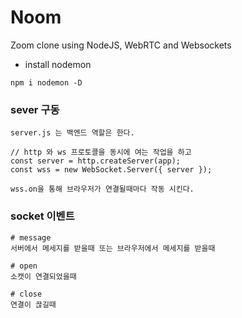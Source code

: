 # Noom

Zoom clone using NodeJS, WebRTC and Websockets

- install nodemon

```
npm i nodemon -D
```

### sever 구동
```
server.js 는 백엔드 역할은 한다.

// http 와 ws 프로토콜을 동시에 여는 작업을 하고
const server = http.createServer(app);
const wss = new WebSocket.Server({ server });

wss.on을 통해 브라우저가 연결될때마다 작동 시킨다.
```

### socket 이벤트
```
# message
서버에서 메세지를 받을때 또는 브라우저에서 메세지를 받을때

# open 
소캣이 연결되었을때

# close
연결이 끊길때

```
